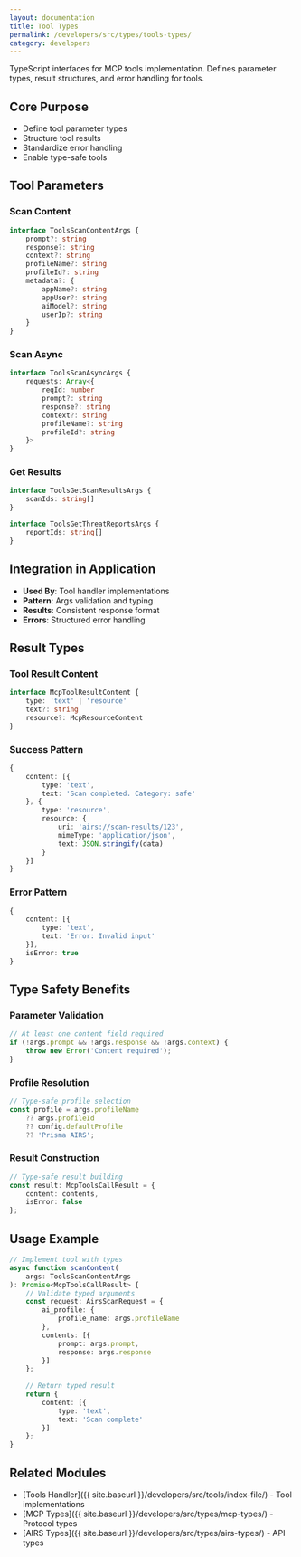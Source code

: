 ```yaml
---
layout: documentation
title: Tool Types
permalink: /developers/src/types/tools-types/
category: developers
---
```


TypeScript interfaces for MCP tools implementation. Defines parameter types, result structures, and error handling for tools.

## Core Purpose

- Define tool parameter types
- Structure tool results
- Standardize error handling
- Enable type-safe tools

## Tool Parameters

### Scan Content

```typescript
interface ToolsScanContentArgs {
    prompt?: string
    response?: string
    context?: string
    profileName?: string
    profileId?: string
    metadata?: {
        appName?: string
        appUser?: string
        aiModel?: string
        userIp?: string
    }
}
```

### Scan Async

```typescript
interface ToolsScanAsyncArgs {
    requests: Array<{
        reqId: number
        prompt?: string
        response?: string
        context?: string
        profileName?: string
        profileId?: string
    }>
}
```

### Get Results

```typescript
interface ToolsGetScanResultsArgs {
    scanIds: string[]
}

interface ToolsGetThreatReportsArgs {
    reportIds: string[]
}
```

## Integration in Application

- **Used By**: Tool handler implementations
- **Pattern**: Args validation and typing
- **Results**: Consistent response format
- **Errors**: Structured error handling

## Result Types

### Tool Result Content

```typescript
interface McpToolResultContent {
    type: 'text' | 'resource'
    text?: string
    resource?: McpResourceContent
}
```

### Success Pattern

```typescript
{
    content: [{
        type: 'text',
        text: 'Scan completed. Category: safe'
    }, {
        type: 'resource',
        resource: {
            uri: 'airs://scan-results/123',
            mimeType: 'application/json',
            text: JSON.stringify(data)
        }
    }]
}
```

### Error Pattern

```typescript
{
    content: [{
        type: 'text',
        text: 'Error: Invalid input'
    }],
    isError: true
}
```

## Type Safety Benefits

### Parameter Validation

```typescript
// At least one content field required
if (!args.prompt && !args.response && !args.context) {
    throw new Error('Content required');
}
```

### Profile Resolution

```typescript
// Type-safe profile selection
const profile = args.profileName 
    ?? args.profileId 
    ?? config.defaultProfile
    ?? 'Prisma AIRS';
```

### Result Construction

```typescript
// Type-safe result building
const result: McpToolsCallResult = {
    content: contents,
    isError: false
};
```

## Usage Example

```typescript
// Implement tool with types
async function scanContent(
    args: ToolsScanContentArgs
): Promise<McpToolsCallResult> {
    // Validate typed arguments
    const request: AirsScanRequest = {
        ai_profile: { 
            profile_name: args.profileName 
        },
        contents: [{
            prompt: args.prompt,
            response: args.response
        }]
    };
    
    // Return typed result
    return {
        content: [{
            type: 'text',
            text: 'Scan complete'
        }]
    };
}
```

## Related Modules

- [Tools Handler]({{ site.baseurl }}/developers/src/tools/index-file/) - Tool implementations
- [MCP Types]({{ site.baseurl }}/developers/src/types/mcp-types/) - Protocol types
- [AIRS Types]({{ site.baseurl }}/developers/src/types/airs-types/) - API types
